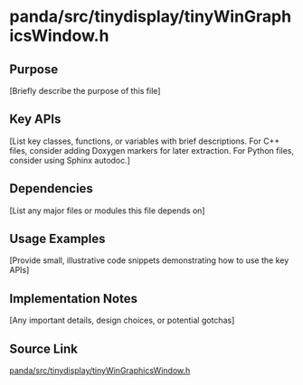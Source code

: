 # panda/src/tinydisplay/tinyWinGraphicsWindow.h

## Purpose
[Briefly describe the purpose of this file]

## Key APIs
[List key classes, functions, or variables with brief descriptions.
For C++ files, consider adding Doxygen markers for later extraction.
For Python files, consider using Sphinx autodoc.]

## Dependencies
[List any major files or modules this file depends on]

## Usage Examples
[Provide small, illustrative code snippets demonstrating how to use the key APIs]

## Implementation Notes
[Any important details, design choices, or potential gotchas]

## Source Link
[panda/src/tinydisplay/tinyWinGraphicsWindow.h](link_to_source_repository/panda/src/tinydisplay/tinyWinGraphicsWindow.h)
